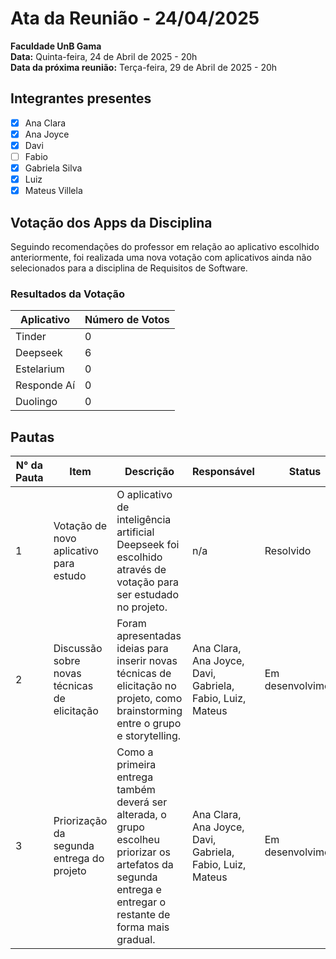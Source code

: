 # Ata da Reunião - 24/04/2025

**Faculdade UnB Gama**  
**Data:** Quinta-feira, 24 de Abril de 2025 - 20h  
**Data da próxima reunião:** Terça-feira, 29 de Abril de 2025 - 20h  

## Integrantes presentes
- [x] Ana Clara
- [x] Ana Joyce
- [x] Davi
- [ ] Fabio
- [x] Gabriela Silva
- [x] Luiz
- [x] Mateus Villela

## Votação dos Apps da Disciplina

Seguindo recomendações do professor em relação ao aplicativo escolhido anteriormente, foi realizada uma nova votação com aplicativos ainda não selecionados para a disciplina de Requisitos de Software.

### Resultados da Votação

| Aplicativo    | Número de Votos |
|---------------|-----------------|
| Tinder        | 0               |
| Deepseek      | 6               |
| Estelarium    | 0               |
| Responde Aí   | 0               |
| Duolingo      | 0               |

## Pautas

| N° da Pauta | Item                                | Descrição                                                                                                                                                     | Responsável                              | Status            |
|-------------|-------------------------------------|---------------------------------------------------------------------------------------------------------------------------------------------------------------|------------------------------------------|-------------------|
| 1           | Votação de novo aplicativo para estudo | O aplicativo de inteligência artificial Deepseek foi escolhido através de votação para ser estudado no projeto.                                                 | n/a                                      | Resolvido         |
| 2           | Discussão sobre novas técnicas de elicitação | Foram apresentadas ideias para inserir novas técnicas de elicitação no projeto, como brainstorming entre o grupo e storytelling.                               | Ana Clara, Ana Joyce, Davi, Gabriela, Fabio, Luiz, Mateus | Em desenvolvimento |
| 3           | Priorização da segunda entrega do projeto | Como a primeira entrega também deverá ser alterada, o grupo escolheu priorizar os artefatos da segunda entrega e entregar o restante de forma mais gradual. | Ana Clara, Ana Joyce, Davi, Gabriela, Fabio, Luiz, Mateus | Em desenvolvimento |

